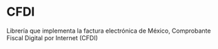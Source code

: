 # CFDI
Librería que implementa la factura electrónica de México, Comprobante Fiscal Digital por Internet (CFDI)
